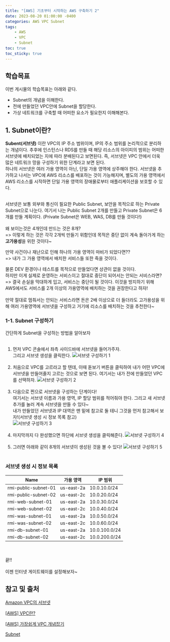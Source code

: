 ```yaml
---
title: "[AWS] 기초부터 시작하는 AWS 구축하기 2"
date: 2023-08-20 01:00:00 -0400
categories: AWS VPC Subnet
tags:
    - AWS
    - VPC
    - Subnet
toc: true
toc_sticky: true
---
```


## 학습목표
이번 게시물의 학습목표는 아래와 같다.
- Subnet의 개념을 이해한다.
- 전에 만들었던 VPC안에 Subnet을 할당한다.
- 가상 네트워크를 구축할 때 어떠한 요소가 필요한지 이해해본다.

## 1. Subnet이란?
**Subent(서브넷)** 이란 VPC의 IP 주소 범위이며, IP의 주소 범위를 논리적으로 분리하는 개념이다. 추후에 인스턴스나 RDS를 만들 때 해당 리소스의 아이피의 범위는 어떠한 서브넷에 배치되었는 지에 따라 분배된다고 보면된다. 즉, 서브넷은 VPC 안에서 더욱 많은 네트워크 망을 구성하기 위한 단계라고 보면 된다.<br> 하나의 서브넷은 여러 가용 영역이 아닌, 단일 가용 영역에 상주해야 한다. 서브넷을 추가하고 나서는 VPC에 AWS 리소스를 배포하는 것이 가능해지며, 별도의 가용 영역에서 AWS 리소스를 시작하면 단일 가용 영역의 장애물로부터 애플리케이션을 보호할 수 있다.<br><br>

서브넷은 보통 외부와 통신이 필요한 Public Subnet, 보안을 목적으로 하는 Private Subnet으로 나눈다. 여기서 나는 Public Subnet 2개를 만들고 Private Subnet은 6개를 만들 계획이다. (Private Subnet은 WEB, WAS, DB를 만들 것이다!)<br><br>
왜 보이는것은 4개인데 만드는 것은 8개?<br>
=> 이렇게 하는 것은 각각 2개씩 만들기 위함인데 목적은 중단 없이 계속 돌아가게 하는 **고가용성**을 위한 것이다~<br>

만약 사건이나 재난으로 인해 하나의 가용 영역이 마비가 되었다면??<br>
=> 내가 그 가용 영역에서 배치한 서비스들 또한 죽을 것이다.<br>

물론 DEV 환경이나 테스트를 목적으로 만들었다면 상관이 없을 것이다.<br> 하지만 이게 실제로 운영하는 서비스이고 절대로 중단이 되어서는 안되는 서비스라면?<br>
=> 결국 손실을 막대하게 입고, 서비스는 중단이 될 것이다. 이것을 방지하기 위해 AWS에서도 서비스를 2개 이상의 가용영역에 배치하는 것을 권장한다고 하자!<br><br>
만약 절대로 멈춰서는 안되는 서비스라면 돈은 2배 이상으로 더 들더라도 고가용성을 위해 여러 가용영역에 서브넷을 구성하고 거기에 리소스를 배치하는 것을 추천한다~

### 1-1. Subnet 구성하기
간단하게 Subnet을 구성하는 방법을 알아보자<br><br>
1. 먼저 VPC 콘솔에서 좌측 사이드바에 서브넷을 들어가주자.<br>
그리고 서브넷 생성을 클릭한다.
![서브넷 구성하기 1](/assets/2023-08/Subnet/스크린샷%202023-08-20%20오전%2010.04.41.png)<br><br>
2. 처음으로 VPC를 고르라고 할 텐데, 이때 돋보기 버튼을 클릭하여 내가 어떤 VPC에 서브넷을 만들어줄지 고르는 것으로 보면 된다. 여기서는 내가 전에 만들었던 VPC를 선택하자.
![서브넷 구성하기 2](/assets/2023-08/Subnet/스크린샷%202023-08-20%20오전%2010.04.58.png)<br><br>
3. 다음으로 찐으로 서브넷을 구성하는 단계이다!<br>
여기서는 서브넷 이름과 가용 영역, IP 할당 범위를 적어줘야 한다. 그리고 새 서브넷 추가를 눌러 계속 서브넷을 만들 수 있다~<br>
내가 만들었던 서브넷과 IP 대역은 맨 밑에 참고로 둘 테니 그것을 먼저 참고해서 보자!(서브넷 생성 시 정보 목록 참고) <br>
![서브넷 구성하기 3](/assets/2023-08/Subnet/스크린샷%202023-08-20%20오전%2010.08.53.png)<br><br>
4. 마지막까지 다 완성했으면 하단에 서브넷 생성을 클릭해준다.
![서브넷 구성하기 4](/assets/2023-08/Subnet/스크린샷%202023-08-20%20오전%2010.09.07.png)<br><br>
5. 그러면 아래와 같이 8개의 서브넷이 생성된 것을 볼 수 있다!
![서브넷 구성하기 5](/assets/2023-08/Subnet/스크린샷%202023-08-20%20오전%2010.09.53.png)<br><br>



### 서브넷 생성 시 정보 목록
|Name|가용 영역|IP 범위|
|------|---|---|
|rmi-public-subnet-01|us-east-2a|10.0.10.0/24|
|rmi-public-subnet-02|us-east-2c|10.0.20.0/24|
|rmi-web-subnet-01|us-east-2a|10.0.30.0/24|
|rmi-web-subnet-02|us-east-2c|10.0.40.0/24|
|rmi-was-subnet-01|us-east-2a|10.0.50.0/24|
|rmi-was-subnet-02|us-east-2c|10.0.60.0/24|
|rmi-db-subnet-01|us-east-2a|10.0.100.0/24|
|rmi-db-subnet-02|us-east-2c|10.0.200.0/24|

<br><br>
끝!!<br><br>
이젠 인터넷 게이트웨이를 설정해보자~

## 참고 및 출처
[Amazon VPC의 서브넷](https://docs.aws.amazon.com/ko_kr/vpc/latest/userguide/configure-subnets.html)

[[AWS] VPC란?](https://blog.kico.co.kr/2022/03/08/aws-vpc/)

[[AWS] 가장쉽게 VPC 개념잡기](https://medium.com/harrythegreat/aws-가장쉽게-vpc-개념잡기-71eef95a7098)

[Subnet](https://kimmanbo.notion.site/Subnet-c138f9a9214549df98556ef2ed4f2555)